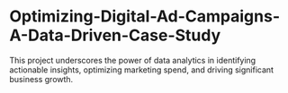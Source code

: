 # Optimizing-Digital-Ad-Campaigns-A-Data-Driven-Case-Study
This project underscores the power of data analytics in identifying actionable insights, optimizing marketing spend, and driving significant business growth.
